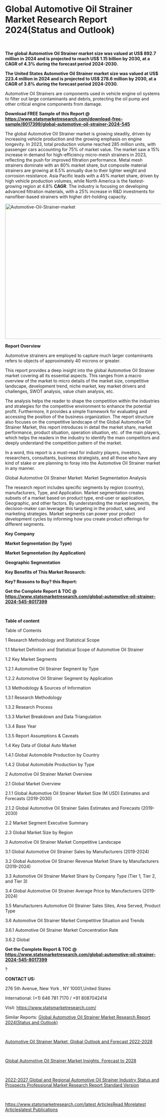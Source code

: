 <h1>Global Automotive Oil Strainer Market Research Report 2024(Status and Outlook)</h1><br/><p><strong>The global Automotive Oil Strainer market size was valued at US$ 892.7 million in 2024 and is projected to reach US$ 1.15 billion by 2030, at a <strong>CAGR</strong> of 4.3% during the forecast period 2024-2030.</strong></p>
 
 
 
 <p><strong>The United States Automotive Oil Strainer market size was valued at US$ 223.4 million in 2024 and is projected to US$ 278.6 million by 2030, at a <strong>CAGR</strong> of 3.8% during the forecast period 2024-2030.</strong></p>
 
 
 
 <p>Automotive Oil Strainers are components used in vehicle engine oil systems to filter out large contaminants and debris, protecting the oil pump and other critical engine components from damage.</p>
 
 
 
 <p><strong>Download FREE Sample of this Report @ <a href="https://www.statsmarketresearch.com/download-free-sample/8017399/global-automotive-oil-strainer-2024-545">https://www.statsmarketresearch.com/download-free-sample/8017399/global-automotive-oil-strainer-2024-545</a></strong></p>
 
 
 
 <p>The global Automotive Oil Strainer market is growing steadily, driven by increasing vehicle production and the growing emphasis on engine longevity. In 2023, total production volume reached 285 million units, with passenger cars accounting for 75% of market value. The market saw a 15% increase in demand for high-efficiency micro-mesh strainers in 2023, reflecting the push for improved filtration performance. Metal mesh strainers dominate with an 80% market share, but composite material strainers are growing at 6.5% annually due to their lighter weight and corrosion resistance. Asia Pacific leads with a 45% market share, driven by high vehicle production volumes, while North America is the fastest-growing region at 4.8% <strong>CAGR</strong>. The industry is focusing on developing advanced filtration materials, with a 25% increase in R&D investments for nanofiber-based strainers with higher dirt-holding capacity.</p>
 
 
 
 <p><img alt="Automotive-Oil-Strainer-market" src="https://www.grandresearchstore.com/assets/report-images/Automotive_Oil_Strainer_market.png" style="width: 730px; height: 438px;" /></p>
 
 
 
 <p><strong>Report Overview</strong></p>
 
 
 
 <p>Automotive strainers are employed to capture much larger contaminants refers to objects of approximately 40 microns or greater.</p>
 
 
 
 <p>This report provides a deep insight into the global Automotive Oil Strainer market covering all its essential aspects. This ranges from a macro overview of the market to micro details of the market size, competitive landscape, development trend, niche market, key market drivers and challenges, SWOT analysis, value chain analysis, etc.</p>
 
 
 
 <p>The analysis helps the reader to shape the competition within the industries and strategies for the competitive environment to enhance the potential profit. Furthermore, it provides a simple framework for evaluating and accessing the position of the business organization. The report structure also focuses on the competitive landscape of the Global Automotive Oil Strainer Market, this report introduces in detail the market share, market performance, product situation, operation situation, etc. of the main players, which helps the readers in the industry to identify the main competitors and deeply understand the competition pattern of the market.</p>
 
 
 
 <p>In a word, this report is a must-read for industry players, investors, researchers, consultants, business strategists, and all those who have any kind of stake or are planning to foray into the Automotive Oil Strainer market in any manner.</p>
 
 
 
 <p>Global Automotive Oil Strainer Market: Market Segmentation Analysis</p>
 
 
 
 <p>The research report includes specific segments by region (country), manufacturers, Type, and Application. Market segmentation creates subsets of a market based on product type, end-user or application, Geographic, and other factors. By understanding the market segments, the decision-maker can leverage this targeting in the product, sales, and marketing strategies. Market segments can power your product development cycles by informing how you create product offerings for different segments.</p>
 
 
 
 <p><strong>Key Company</strong></p>
 
 
 
 <p><strong>Market Segmentation (by Type)</strong></p>
 
 
 
 <p><strong>Market Segmentation (<strong>by Application</strong>)</strong></p>
 
 
 
 <p><strong>Geographic Segmentation</strong></p>
 
 
 
 <p><strong>Key Benefits of This Market Research:</strong></p>
 
 
 
 <p><strong>Key? <strong>Reasons to Buy</strong>? this Report:</strong></p>
 
 
 
 <div><b>Get the Complete Report & TOC @ <a href="https://www.statsmarketresearch.com/global-automotive-oil-strainer-2024-545-8017399">https://www.statsmarketresearch.com/global-automotive-oil-strainer-2024-545-8017399</a></b></div>
 
 
 
 <p><br />
 
 <b>Table of content</b></p>
 
 
 
 <p>Table of Contents<br />
 
 1 Research Methodology and Statistical Scope<br />
 
 1.1 Market Definition and Statistical Scope of Automotive Oil Strainer<br />
 
 1.2 Key Market Segments<br />
 
 1.2.1 Automotive Oil Strainer Segment by Type<br />
 
 1.2.2 Automotive Oil Strainer Segment by Application<br />
 
 1.3 Methodology & Sources of Information<br />
 
 1.3.1 Research Methodology<br />
 
 1.3.2 Research Process<br />
 
 1.3.3 Market Breakdown and Data Triangulation<br />
 
 1.3.4 Base Year<br />
 
 1.3.5 Report Assumptions & Caveats<br />
 
 1.4 Key Data of Global Auto Market<br />
 
 1.4.1 Global Automobile Production by Country<br />
 
 1.4.2 Global Automobile Production by Type<br />
 
 2 Automotive Oil Strainer Market Overview<br />
 
 2.1 Global Market Overview<br />
 
 2.1.1 Global Automotive Oil Strainer Market Size (M USD) Estimates and Forecasts (2019-2030)<br />
 
 2.1.2 Global Automotive Oil Strainer Sales Estimates and Forecasts (2019-2030)<br />
 
 2.2 Market Segment Executive Summary<br />
 
 2.3 Global Market Size by Region<br />
 
 3 Automotive Oil Strainer Market Competitive Landscape<br />
 
 3.1 Global Automotive Oil Strainer Sales by Manufacturers (2019-2024)<br />
 
 3.2 Global Automotive Oil Strainer Revenue Market Share by Manufacturers (2019-2024)<br />
 
 3.3 Automotive Oil Strainer Market Share by Company Type (Tier 1, Tier 2, and Tier 3)<br />
 
 3.4 Global Automotive Oil Strainer Average Price by Manufacturers (2019-2024)<br />
 
 3.5 Manufacturers Automotive Oil Strainer Sales Sites, Area Served, Product Type<br />
 
 3.6 Automotive Oil Strainer Market Competitive Situation and Trends<br />
 
 3.6.1 Automotive Oil Strainer Market Concentration Rate<br />
 
 3.6.2 Global</p>
 
 
 
 <div><b>Get the Complete Report & TOC @ <a href="https://www.statsmarketresearch.com/global-automotive-oil-strainer-2024-545-8017399">https://www.statsmarketresearch.com/global-automotive-oil-strainer-2024-545-8017399</a></b></div>
 
 
 
 <p>? </p>
 
 
 
 <p><b>CONTACT US:</b><br />
 
 276 5th Avenue, New York , NY 10001,United States<br />
 
 International: (+1) 646 781 7170 / +91 8087042414<br />
 
 Visit: <a href="https://www.statsmarketresearch.com/">https://www.statsmarketresearch.com/</a><br />
 
 Similar Reports: <a href="https://www.statsmarketresearch.com/global-automotive-oil-strainer-2024-545-8017399">Global Automotive Oil Strainer Market Research Report 2024(Status and Outlook)</a><br />
 
 <br />
 
 <a href="https://www.statsmarketresearch.com/global-automotive-oil-strainer-2024-545-8017399">Automotive Oil Strainer Market, Global Outlook and Forecast 2022-2028</a><br />
 
 <br />
 
 <a href="https://www.statsmarketresearch.com/global-automotive-oil-strainer-2024-545-8017399">Global Automotive Oil Strainer Market Insights, Forecast to 2028</a><br />
 
 <br />
 
 <a href="https://www.statsmarketresearch.com/global-automotive-oil-strainer-2024-545-8017399">2022-2027 Global and Regional Automotive Oil Strainer Industry Status and Prospects Professional Market Research Report Standard Version</a><br />
 
 <br />
 
 <a href="https://gyeongbokgung.com">https://www.statsmarketresearch.com/</a><a href="https://hallyeomaritime.com">latest Articles</a><a href="https://jingwansa.com">Read More</a><a href="https://nguoiviet.jp/">latest Articles</a><a href="https://www.intelmarketresearch.com/">latest Publications</a></p>